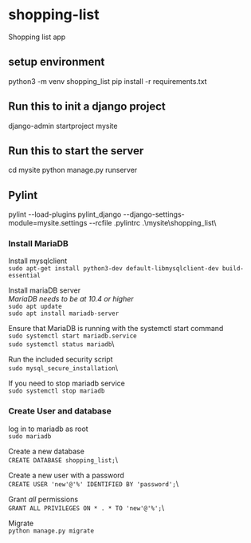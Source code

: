 # shopping-list
Shopping list app

## setup environment
python3 -m venv shopping_list
pip install -r requirements.txt

## Run this to init a django project
django-admin startproject mysite

## Run this to start the server
cd mysite
python manage.py runserver

## Pylint
pylint --load-plugins pylint_django --django-settings-module=mysite.settings --rcfile .pylintrc .\mysite\shopping_list\

### Install MariaDB
Install mysqlclient\
`sudo apt-get install python3-dev default-libmysqlclient-dev build-essential`

Install mariaDB server\
*MariaDB needs to be at 10.4 or higher*\
`sudo apt update`\
`sudo apt install mariadb-server`

Ensure that MariaDB is running with the systemctl start command\
`sudo systemctl start mariadb.service`\
`sudo systemctl status mariadb`\

Run the included security script\
`sudo mysql_secure_installation`\

If you need to stop mariadb service\
`sudo systemctl stop mariadb`

### Create User and database
log in to mariadb as root\
`sudo mariadb`

Create a new database\
`CREATE DATABASE shopping_list;`\

Create a new user with a password\
`CREATE USER 'new'@'%' IDENTIFIED BY 'password';`\

Grant *all* permissions\
`GRANT ALL PRIVILEGES ON * . * TO 'new'@'%';`\

Migrate\
`python manage.py migrate`
